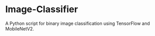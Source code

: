 # Image-Classifier
A Python script for binary image classification using TensorFlow and MobileNetV2. 
